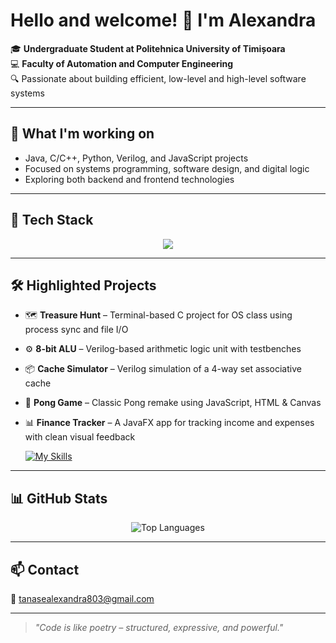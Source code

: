 # Hello and welcome! 👋 I'm Alexandra

🎓 **Undergraduate Student at Politehnica University of Timișoara**  
💻 **Faculty of Automation and Computer Engineering**  
🔍 Passionate about building efficient, low-level and high-level software systems

---

## 💼 What I'm working on

- Java, C/C++, Python, Verilog, and JavaScript projects  
- Focused on systems programming, software design, and digital logic  
- Exploring both backend and frontend technologies

---

## 🧰 Tech Stack

<p align="center">
  <a href="https://skillicons.dev">
    <img src="https://skillicons.dev/icons?i=js,html,css,c,cpp,java,sqlite,py)" />
  </a>
</p>

---

## 🛠️ Highlighted Projects

- 🗺️ **Treasure Hunt** – Terminal-based C project for OS class using process sync and file I/O  
- ⚙️ **8-bit ALU** – Verilog-based arithmetic logic unit with testbenches  
- 📦 **Cache Simulator** – Verilog simulation of a 4-way set associative cache  
- 🏓 **Pong Game** – Classic Pong remake using JavaScript, HTML & Canvas
- 📊 **Finance Tracker** – A JavaFX app for tracking income and expenses with clean visual feedback

  [![My Skills](https://skillicons.dev/icons?i=bash,git,discord,linux,debian,emacs,gitlab,clion,visualstudio,vscode,idea,eclipse,gradle,p5js,pycharm)](https://skillicons.dev)
---

## 📊 GitHub Stats

<p align="center">
  <img src="https://github-readme-stats.vercel.app/api/top-langs/?username=Alexandra07e&layout=compact&theme=default" alt="Top Languages" />
  <br/>
</p>

---

## 📫 Contact

📧 tanasealexandra803@gmail.com

---

> _"Code is like poetry – structured, expressive, and powerful."_
